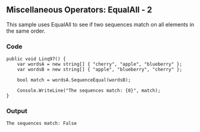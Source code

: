 ## Miscellaneous Operators: EqualAll - 2 ##

This sample uses EqualAll to see if two sequences match on all elements in the same order.

### Code ###

```
public void Linq97() {
    var wordsA = new string[] { "cherry", "apple", "blueberry" };
    var wordsB = new string[] { "apple", "blueberry", "cherry" };

    bool match = wordsA.SequenceEqual(wordsB);
    
    Console.WriteLine("The sequences match: {0}", match);
}

```

### Output ###

```
The sequences match: False
```

